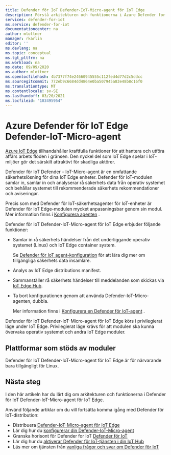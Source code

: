 ```yaml
---
title: Defender för IoT Defender-IoT-Micro-agent för IoT Edge
description: Förstå arkitekturen och funktionerna i Azure Defender for IoT Defender-IoT-Micro-agent för IoT Edge.
services: defender-for-iot
ms.service: defender-for-iot
documentationcenter: na
author: mlottner
manager: rkarlin
editor: ''
ms.devlang: na
ms.topic: conceptual
ms.tgt_pltfrm: na
ms.workload: na
ms.date: 09/09/2020
ms.author: mlottner
ms.openlocfilehash: 4b7377f74e24660945555c112fed4d77d2c5ddcc
ms.sourcegitcommit: 772eb9c6684dd4864e0ba507945a83e48b8c16f0
ms.translationtype: MT
ms.contentlocale: sv-SE
ms.lasthandoff: 03/20/2021
ms.locfileid: "103495954"
---
```

# <a name="azure-defender-for-iot-edge-defender-iot-micro-agent"></a>Azure Defender för IoT Edge Defender-IoT-Micro-agent

[Azure IoT Edge](../iot-edge/index.yml) tillhandahåller kraftfulla funktioner för att hantera och utföra affärs arbets flöden i gränsen.
Den nyckel del som IoT Edge spelar i IoT-miljöer gör det särskilt attraktivt för skadliga aktörer.

Defender för IoT Defender – IoT-Micro-agent är en omfattande säkerhetslösning för dina IoT Edge enheter.
Defender för IoT-modulen samlar in, samlar in och analyserar rå säkerhets data från operativ systemet och behållar systemet till rekommenderade säkerhets rekommendationer och aviseringar.

Precis som med Defender för IoT-säkerhetsagenter för IoT-enheter är Defender för IoT Edge-modulen mycket anpassningsbar genom sin modul.
Mer information finns i [Konfigurera agenten](how-to-agent-configuration.md) .

Defender för IoT Defender-IoT-Micro-agent för IoT Edge erbjuder följande funktioner:

- Samlar in rå säkerhets händelser från det underliggande operativ systemet (Linux) och IoT Edge container system.

  Se [Defender för IoT agent-konfiguration](how-to-agent-configuration.md) för att lära dig mer om tillgängliga säkerhets data insamlare.

- Analys av IoT Edge distributions manifest.

- Sammanställer rå säkerhets händelser till meddelanden som skickas via [IoT Edge Hub](../iot-edge/iot-edge-runtime.md#iot-edge-hub).

- Ta bort konfigurationen genom att använda Defender-IoT-Micro-agenten, dubbla.

  Mer information finns i [Konfigurera en Defender för IoT-agent](how-to-agent-configuration.md) .

Defender för IoT Defender-IoT-Micro-agent för IoT Edge körs i privilegierat läge under IoT Edge.
Privilegierat läge krävs för att modulen ska kunna övervaka operativ systemet och andra IoT Edge moduler.

## <a name="module-supported-platforms"></a>Plattformar som stöds av moduler

Defender för IoT Defender-IoT-Micro-agent för IoT Edge är för närvarande bara tillgängligt för Linux.

## <a name="next-steps"></a>Nästa steg

I den här artikeln har du lärt dig om arkitekturen och funktionerna i Defender för IoT Defender-IoT-Micro-agent för IoT Edge.

Använd följande artiklar om du vill fortsätta komma igång med Defender för IoT-distribution:

- Distribuera [Defender-IoT-Micro-agent för IoT Edge](how-to-deploy-edge.md)
- Lär dig hur du [konfigurerar din Defender-IoT-Micro-agent](how-to-agent-configuration.md)
- Granska horisont för Defender for IoT [Defender för IoT](resources-manage-proprietary-protocols.md)
- Lär dig hur du [aktiverar Defender för IoT-tjänsten i din IoT Hub](quickstart-onboard-iot-hub.md)
- Läs mer om tjänsten från [vanliga frågor och svar om Defender för IoT](resources-frequently-asked-questions.md)